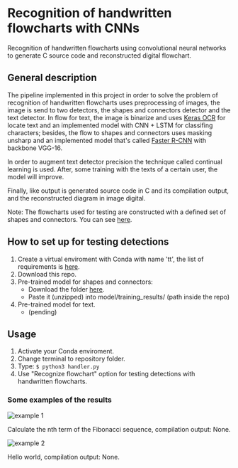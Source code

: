 # Recognition of handwritten flowcharts with CNNs
Recognition of handwritten flowcharts using convolutional neural networks to generate C source code and reconstructed digital flowchart.

## General description
The pipeline implemented in this project in order to solve the problem of recognition of handwritten flowcharts uses preprocessing of images, the image is send to two detectors, the shapes and connectors detector and the text detector. In flow for text, the image is binarize and uses [Keras OCR](https://pypi.org/project/keras-ocr/) for locate text and an implemented model with CNN + LSTM for classifing characters; besides, the flow to shapes and connectors uses masking unsharp and an implemented model that's called [Faster R-CNN](https://arxiv.org/abs/1506.01497) with backbone VGG-16. 

In order to augment text detector precision the technique called continual learning  is used. After, some training with the texts of a certain user, the model will improve.

Finally, like output is generated source code in C and its compilation output, and the reconstructed diagram in image digital.

Note: The flowcharts used for testing are constructed with a defined set of shapes and connectors. You can see [here](https://github.com/dbetm/handwritten-flowchart-with-cnn/tree/master/model/set_shapes.png).

## How to set up for testing detections
1. Create a virtual enviroment with Conda with name 'tt', the list of requirements is [here](https://github.com/dbetm/handwritten-flowchart-with-cnn/blob/master/requirements.txt).
2. Download this repo.
3. Pre-trained model for shapes and connectors:
    - Download the folder [here](https://drive.google.com/drive/folders/1Pax_lIypAP5qYj-oDi1fFL0COUnjLe0l?usp=sharing).
    - Paste it (unzipped) into model/training_results/ (path inside the repo)
4. Pre-trained model for text.
    - (pending)

## Usage
1. Activate your Conda enviroment.
2. Change terminal to repository folder.
3. Type: ```$ python3 handler.py ```
4. Use "Recognize flowchart" option for testing detections with handwritten flowcharts.

### Some examples of the results
![example 1](https://github.com/dbetm/handwritten-flowchart-with-cnn/blob/master/Images/some_results/fibo.png "Fibonacci sequence")

Calculate the nth term of the Fibonacci sequence, compilation output: None.

![example 2](https://github.com/dbetm/handwritten-flowchart-with-cnn/blob/master/Images/some_results/hello_world.png "Hello world")

Hello world, compilation output: None.



